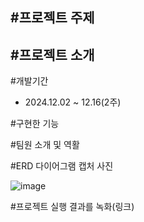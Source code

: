 #프로젝트 주제
  -
  
#프로젝트 소개
  -
  
#개발기간
  - 2024.12.02 ~ 12.16(2주)
  
#구현한 기능

#팀원 소개 및 역활
  
#ERD 다이어그램 캡처 사진

![image](https://github.com/user-attachments/assets/1481c9c2-7629-4585-a769-4f11a82335bd)



#프로젝트 실행 결과를 녹화(링크)
